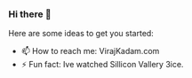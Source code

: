 ### Hi there 👋

Here are some ideas to get you started:

- 📫 How to reach me: VirajKadam.com
- ⚡ Fun fact: Ive watched Sillicon Vallery 3ice.
